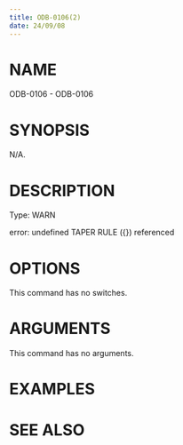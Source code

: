 ```yaml
---
title: ODB-0106(2)
date: 24/09/08
---
```


# NAME

ODB-0106 - ODB-0106

# SYNOPSIS

N/A.

# DESCRIPTION

Type: WARN

error: undefined TAPER RULE ({}) referenced

# OPTIONS

This command has no switches.

# ARGUMENTS

This command has no arguments.

# EXAMPLES

# SEE ALSO
